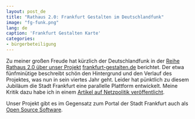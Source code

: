 ```yaml
---
layout: post_de
title: "Rathaus 2.0: Frankfurt Gestalten im Deutschlandfunk"
image: "fg-funk.png"
lang: de
caption: 'Frankfurt Gestalten Karte'
categories:
- bürgerbeteiligung
---
```


Zu meiner großen Freude hat kürzlich der Deutschlandfunk in der [Reihe Rathaus 2.0 über unser Projekt](http://www.deutschlandfunk.de/rathaus-2-0-folge-5-das-netz-nimmt-sich-der-stadt-an.676.de.html?dram:article_id=280016) [frankfurt-gestalten.de](http://www.frankfurt-gestalten.de) berichtet. Der etwa fünfminütige beschreibt schön den Hintergrund und den Verlauf des Projektes, was nun in sein viertes Jahr geht. Leider hat pünktlich zu diesem Jubiläum die Stadt Frankfurt eine parallelle Plattform entwickelt. Meine Kritik dazu habe ich in einem [Artikel auf Netzpolitik veröffentlicht](https://netzpolitik.org/2014/frankfurter-buergerbeteiligung-und-was-das-ueber-den-zustand-von-open-government-in-dtl-sagt/).

Unser Projekt gibt es im Gegensatz zum Portal der Stadt Frankfurt auch als [Open Source Software](https://github.com/frankfurt-gestalten).
